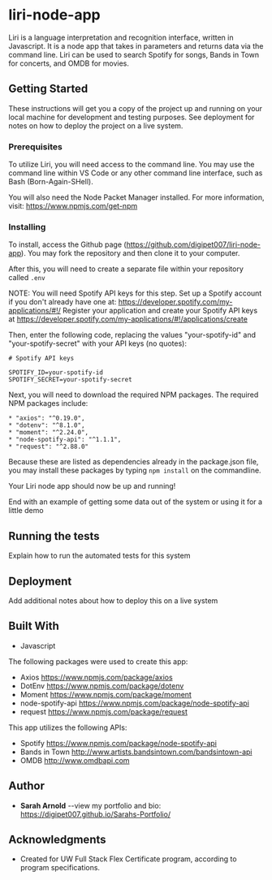 # liri-node-app

Liri is a language interpretation and recognition interface, written in Javascript. It is a node app that takes in parameters and returns data via the command line.  Liri can be used to search Spotify for songs, Bands in Town for concerts, and OMDB for movies. 

## Getting Started

These instructions will get you a copy of the project up and running on your local machine for development and testing purposes. See deployment for notes on how to deploy the project on a live system.

### Prerequisites

To utilize Liri, you will need access to the command line. You may use the command line within VS Code or any other command line interface, such as Bash (Born-Again-SHell).

You will also need the Node Packet Manager installed.  For more information, visit: <https://www.npmjs.com/get-npm>

### Installing

To install, access the Github page (https://github.com/digipet007/liri-node-app).  You may fork the repository and then clone it to your computer.  


After this, you will need to create a separate file within your repository called `.env` 

NOTE: You will need Spotify API keys for this step. Set up a Spotify account if you don't already have one at: <https://developer.spotify.com/my-applications/#!/> Register your application and create your Spotify API keys at <https://developer.spotify.com/my-applications/#!/applications/create>

Then, enter the following code, replacing the values "your-spotify-id" and "your-spotify-secret" with your API keys (no quotes): 

```
# Spotify API keys

SPOTIFY_ID=your-spotify-id
SPOTIFY_SECRET=your-spotify-secret

```
Next, you will need to download the required NPM packages.  The required NPM packages include:
```
* "axios": "^0.19.0",
* "dotenv": "^8.1.0",
* "moment": "^2.24.0",
* "node-spotify-api": "^1.1.1",
* "request": "^2.88.0"
```
Because these are listed as dependencies already in the package.json file, you may install these packages by typing `npm install` on the commandline.

Your Liri node app should now be up and running!

End with an example of getting some data out of the system or using it for a little demo

## Running the tests

Explain how to run the automated tests for this system

## Deployment

Add additional notes about how to deploy this on a live system

## Built With

* Javascript

The following packages were used to create this app:
* Axios <https://www.npmjs.com/package/axios>
* DotEnv <https://www.npmjs.com/package/dotenv>
* Moment <https://www.npmjs.com/package/moment>
* node-spotify-api <https://www.npmjs.com/package/node-spotify-api>
* request <https://www.npmjs.com/package/request>

This app utilizes the following APIs:
* Spotify <https://www.npmjs.com/package/node-spotify-api>
* Bands in Town <http://www.artists.bandsintown.com/bandsintown-api>
* OMDB <http://www.omdbapi.com>

## Author

* **Sarah Arnold** --view my portfolio and bio: <https://digipet007.github.io/Sarahs-Portfolio/>

## Acknowledgments

* Created for UW Full Stack Flex Certificate program, according to program specifications.